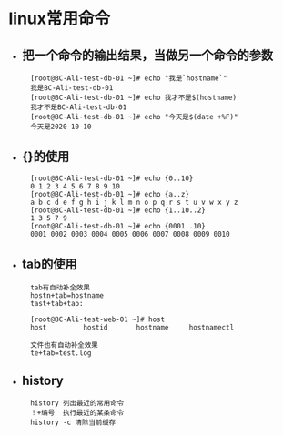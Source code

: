 # linux常用命令

* ## 把一个命令的输出结果，当做另一个命令的参数

        [root@BC-Ali-test-db-01 ~]# echo "我是`hostname`"
        我是BC-Ali-test-db-01
        [root@BC-Ali-test-db-01 ~]# echo 我才不是$(hostname)
        我才不是BC-Ali-test-db-01
        [root@BC-Ali-test-db-01 ~]# echo "今天是$(date +%F)"
        今天是2020-10-10


* ## {}的使用

        [root@BC-Ali-test-db-01 ~]# echo {0..10}
        0 1 2 3 4 5 6 7 8 9 10
        [root@BC-Ali-test-db-01 ~]# echo {a..z}
        a b c d e f g h i j k l m n o p q r s t u v w x y z
        [root@BC-Ali-test-db-01 ~]# echo {1..10..2}
        1 3 5 7 9
        [root@BC-Ali-test-db-01 ~]# echo {0001..10}
        0001 0002 0003 0004 0005 0006 0007 0008 0009 0010

* ## tab的使用

        tab有自动补全效果
        hostn+tab=hostname
        tast+tab+tab:

        [root@BC-Ali-test-web-01 ~]# host
        host         hostid       hostname     hostnamectl  

        文件也有自动补全效果
        te+tab=test.log

* ## history

        history 列出最近的常用命令
        ！+编号  执行最近的某条命令
        history -c 清除当前缓存


